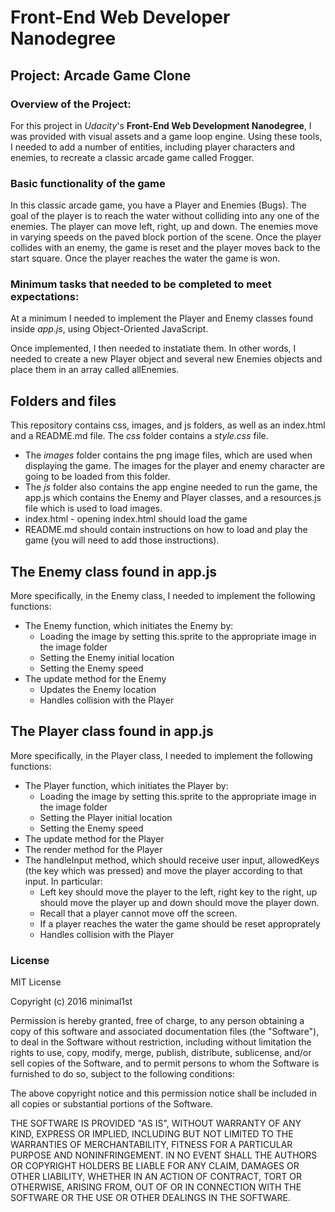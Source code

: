 # Front-End Web Developer Nanodegree

## Project: Arcade Game Clone

### Overview of the Project:

For this project in _Udacity_'s **Front-End Web Development Nanodegree**, I was provided with visual assets and a game loop engine. Using these tools, I needed to add a number of entities, including player characters and enemies, to recreate a classic arcade game called Frogger. 

### Basic functionality of the game

In this classic arcade game, you have a Player and Enemies (Bugs). The goal of the player is to reach the water without colliding into any one of the enemies. The player can move left, right, up and down. The enemies move in varying speeds on the paved block portion of the scene. Once the player collides with an enemy, the game is reset and the player moves back to the start square. Once the player reaches the water the game is won.

### Minimum tasks that needed to be completed to meet expectations:

At a minimum I needed to implement the Player and Enemy classes found inside *app.js*, using Object-Oriented JavaScript. 

Once implemented, I then needed to instatiate them. In other words, I needed to create a new Player object and several new Enemies objects and place them in an array called allEnemies.

## Folders and files
This repository contains css, images, and js folders, as well as an index.html and a README.md file. 
The *css* folder contains a *style.css* file.
- The *images* folder contains the png image files, which are used when displaying the game. The images for the player and enemy character are going to be loaded from this folder.
- The *js* folder also contains the app engine needed to run the game, the app.js which contains the Enemy and Player classes, and a resources.js file which is used to load images. 
- index.html - opening index.html should load the game
- README.md should contain instructions on how to load and play the game (you will need to add those instructions).

## The Enemy class found in app.js

More specifically, in the Enemy class, I needed to implement the following functions:
- The Enemy function, which initiates the Enemy by:
	- Loading the image by setting this.sprite to the appropriate image in the image folder
	- Setting the Enemy initial location
	- Setting the Enemy speed
- The update method for the Enemy
	- Updates the Enemy location
	- Handles collision with the Player

## The Player class found in app.js

More specifically, in the Player class, I needed to implement the following functions:
- The Player function, which initiates the Player by:
	- Loading the image by setting this.sprite to the appropriate image in the image folder
	- Setting the Player initial location
	- Setting the Enemy speed
- The update method for the Player
- The render method for the Player
- The handleInput method, which should receive user input, allowedKeys (the key which was pressed) and move the player according to that input. In particular:
	- Left key should move the player to the left, right key to the right, up should move the player up and down should move the player down.
	- Recall that a player cannot move off the screen.
	- If a player reaches the water the game should be reset approprately
	- Handles collision with the Player

### License 

MIT License

Copyright (c) 2016 minimal1st

Permission is hereby granted, free of charge, to any person obtaining a copy of this software and associated documentation files (the "Software"), to deal in the Software without restriction, including without limitation the rights to use, copy, modify, merge, publish, distribute, sublicense, and/or sell copies of the Software, and to permit persons to whom the Software is furnished to do so, subject to the following conditions:

The above copyright notice and this permission notice shall be included in all copies or substantial portions of the Software.

THE SOFTWARE IS PROVIDED "AS IS", WITHOUT WARRANTY OF ANY KIND, EXPRESS OR IMPLIED, INCLUDING BUT NOT LIMITED TO THE WARRANTIES OF MERCHANTABILITY, FITNESS FOR A PARTICULAR PURPOSE AND NONINFRINGEMENT. IN NO EVENT SHALL THE AUTHORS OR COPYRIGHT HOLDERS BE LIABLE FOR ANY CLAIM, DAMAGES OR OTHER LIABILITY, WHETHER IN AN ACTION OF CONTRACT, TORT OR OTHERWISE, ARISING FROM, OUT OF OR IN CONNECTION WITH THE SOFTWARE OR THE USE OR OTHER DEALINGS IN THE SOFTWARE.
